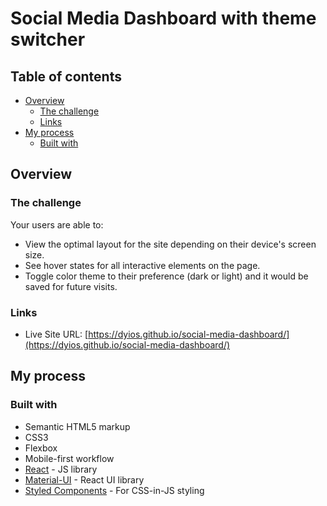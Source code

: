 # Social Media Dashboard with theme switcher

## Table of contents

- [Overview](#overview)
  - [The challenge](#the-challenge)
  - [Links](#links)
- [My process](#my-process)
  - [Built with](#built-with)

## Overview

### The challenge

Your users are able to:

- View the optimal layout for the site depending on their device's screen size.
- See hover states for all interactive elements on the page.
- Toggle color theme to their preference (dark or light) and it would be saved for future visits.

### Links

- Live Site URL: [https://dyios.github.io/social-media-dashboard/](https://dyios.github.io/social-media-dashboard/)

## My process

### Built with

- Semantic HTML5 markup
- CSS3
- Flexbox
- Mobile-first workflow
- [React](https://reactjs.org/) - JS library
- [Material-UI](https://mui.com/) - React UI library
- [Styled Components](https://styled-components.com/) - For CSS-in-JS styling
